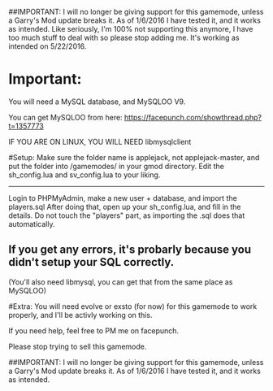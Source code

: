 ##IMPORTANT:
I will no longer be giving support for this gamemode, unless a Garry's Mod update breaks it. As of 1/6/2016 I have tested it, and it works as intended. Like seriously, I'm 100% not supporting this anymore, I have too much stuff to deal with so please stop adding me. It's working as intended on 5/22/2016.

# Important:
You will need a MySQL database, and MySQLOO V9.

You can get MySQLOO from here:
https://facepunch.com/showthread.php?t=1357773

IF YOU ARE ON LINUX, YOU WILL NEED libmysqlclient

#Setup:
Make sure the folder name is applejack, not applejack-master, and put the folder into /gamemodes/ in your gmod directory.
Edit the sh_config.lua and sv_config.lua to your liking.

----------------------------------------------------
Login to PHPMyAdmin, make a new user + database, and import the players.sql
After doing that, open up your sh_config.lua, and fill in the details. Do not touch the "players" part, as importing the .sql does that automatically.

If you get any errors, it's probarly because you didn't setup your SQL correctly.
----------------------------------------------------

(You'll also need libmysql, you can get that from the same place as MySQLOO)

#Extra:
You will need evolve or exsto (for now) for this gamemode to work properly, and I'll be activly working on this.

If you need help, feel free to PM me on facepunch. 

Please stop trying to sell this gamemode.

##IMPORTANT:
I will no longer be giving support for this gamemode, unless a Garry's Mod update breaks it. As of 1/6/2016 I have tested it, and it works as intended.
